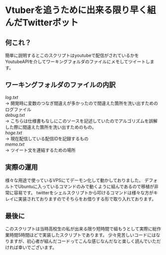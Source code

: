 # Vtuberを追うために出来る限り早く組んだTwitterボット  

## 何これ？
簡単に説明するとこのスクリプトはyoutubeで配信がされているかをYoutubeAPIを介してワーキングフォルダのファイルにメモしてツイートします。

## ワーキングフォルダのファイルの内訳
 *log.txt*    
→ 開発時に変数のつなぎ間違えが多かったので間違えた箇所を洗い出すためのログファイル  
 *debug.txt*    
→ こちらは仕様書もなしにこのソースを記述していたのでアルゴリズムを誤解した際に間違えた箇所を洗い出すためのもの。  
 *hoge.txt*    
→ 現在配信している配信IDを記録するもの  
 *memo.txt*  
→ ツイート文を連結するための場所

## 実際の運用
様々な用途で使っているVPSにてデーモン化して動かしておりました。
デフォルトでUbuntuに入っているコマンドのみで動くように組んであるので移植が非常に容易です。
twitterをシェルスクリプトから叩けるコマンドは様々な方がキレイに実装されておりますのでそちらをお借りする形で取り入れております。

## 最後に
このスクリプトは当時高校生の私が出来る限り短時間で組もうとして実際に総作業時間5時間ほどで実装したスクリプトであります。
少々見苦しいコードにはなりますが、初心者が組んだコードってこんな感じなんだなと楽しく読んでいただければ幸いでございます。
